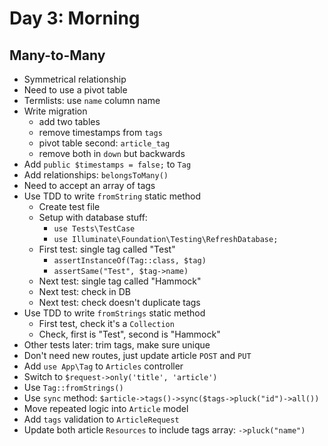 # Day 3: Morning

## Many-to-Many

- Symmetrical relationship
- Need to use a pivot table
- Termlists: use `name` column name
- Write migration
    - add two tables
    - remove timestamps from `tags`
    - pivot table second: `article_tag`
    - remove both in `down` but backwards
- Add `public $timestamps = false;` to `Tag`
- Add relationships: `belongsToMany()`
- Need to accept an array of tags
- Use TDD to write `fromString` static method
    - Create test file
    - Setup with database stuff:
        - `use Tests\TestCase`
        - `use Illuminate\Foundation\Testing\RefreshDatabase;`
    - First test: single tag called "Test"
        - `assertInstanceOf(Tag::class, $tag)`
        - `assertSame("Test", $tag->name)`
    - Next test: single tag called "Hammock"
    - Next test: check in DB
    - Next test: check doesn't duplicate tags
- Use TDD to write `fromStrings` static method
    - First test, check it's a `Collection`
    - Check, first is "Test", second is "Hammock"
- Other tests later: trim tags, make sure unique
- Don't need new routes, just update article `POST` and `PUT`
- Add `use App\Tag` to `Articles` controller
- Switch to `$request->only('title', 'article')`
- Use `Tag::fromStrings()`
- Use `sync` method: `$article->tags()->sync($tags->pluck("id")->all())`
- Move repeated logic into `Article` model
- Add `tags` validation to `ArticleRequest`
- Update both article `Resources` to include tags array: `->pluck("name")`
